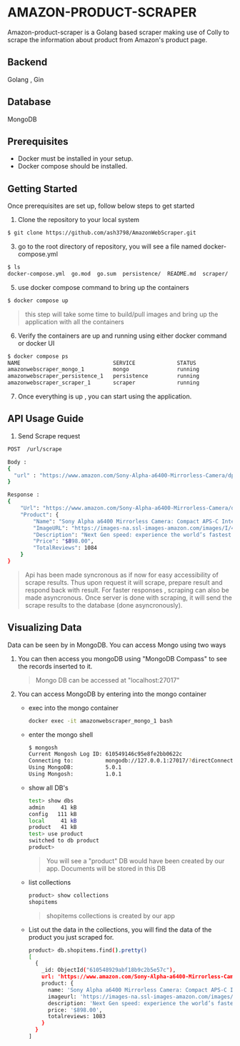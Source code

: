 # AMAZON-PRODUCT-SCRAPER
Amazon-product-scraper is a Golang based scraper making use of Colly to scrape the information about product from Amazon's product page.

## Backend
Golang , Gin

## Database
MongoDB

## Prerequisites
  * Docker must be installed in your setup.
  * Docker compose should be installed.

## Getting Started
Once prerequisites are set up, follow below steps to get started

1. Clone the repository to your local system
```bash
$ git clone https://github.com/ash3798/AmazonWebScraper.git
```
3. go to the root directory of repository, you will see a file named docker-compose.yml
```bash
$ ls
docker-compose.yml  go.mod  go.sum  persistence/  README.md  scraper/
```
5. use docker compose command to bring up the containers
```bash
$ docker compose up
```
> this step will take some time to build/pull images and bring up the application with all the containers
6. Verify the containers are up and running using either docker command or docker UI
```bash
$ docker compose ps
NAME                             SERVICE             STATUS              PORTS
amazonwebscraper_mongo_1         mongo               running             0.0.0.0:27017->27017/tcp, :::27017->27017/tcp
amazonwebscraper_persistence_1   persistence         running             0.0.0.0:9092->9092/tcp, :::9092->9092/tcp    
amazonwebscraper_scraper_1       scraper             running             0.0.0.0:9091->9091/tcp, :::9091->9091/tcp    
```
7. Once everything is up , you can start using the application.

## API Usage Guide

1. Send Scrape request
```bash
POST  /url/scrape

Body :   
{
  "url" : "https://www.amazon.com/Sony-Alpha-a6400-Mirrorless-Camera/dp/B07MTWVN3M/ref=sr_1_1?dchild=1&keywords=a6400&qid=1627662358&sr=8-1"
}

Response :
{
    "Url": "https://www.amazon.com/Sony-Alpha-a6400-Mirrorless-Camera/dp/B07MTWVN3M/ref=sr_1_1?dchild=1&keywords=a6400&qid=1627662358&sr=8-1",
    "Product": {
        "Name": "Sony Alpha a6400 Mirrorless Camera: Compact APS-C Interchangeable Lens Digital Camera with Real-Time Eye Auto Focus, 4K Video & Flip Up",
        "ImageURL": "https://images-na.ssl-images-amazon.com/images/I/41-P7hZaf6L.__AC_SY300_SX300_QL70_ML2_.jpg",
        "Description": "Next Gen speed: experience the world’s fastest 0. 02 sec AF with real-time AF and object tracking.Enhanced subject capture: wide 425 Phase/ 425 contrast detection points over 84% of the sensor",
        "Price": "$898.00",
        "TotalReviews": 1084
    }
}
```
  > Api has been made syncronous as if now for easy accessibility of scrape results. Thus upon request it will scrape, prepare result and respond back with result.
  > For faster responses , scraping can also be made asyncronous. 
  > Once server is done with scraping, it will send the scrape results to the database (done asyncronously).

## Visualizing Data
Data can be seen by in MongoDB. You can access Mongo using two ways
 1. You can then access you mongoDB using "MongoDB Compass" to see the records inserted to it.
    >Mongo DB can be accessed at "localhost:27017"

 2. You can access MongoDB by entering into the mongo container
    * exec into the mongo container
      ```bash
      docker exec -it amazonwebscraper_mongo_1 bash
      ```
    * enter the mongo shell
      ```bash
      $ mongosh
      Current Mongosh Log ID: 610549146c95e8fe2bb0622c
      Connecting to:          mongodb://127.0.0.1:27017/?directConnection=true&serverSelectionTimeoutMS=2000
      Using MongoDB:          5.0.1
      Using Mongosh:          1.0.1
      ```
    * show all DB's
      ```bash
      test> show dbs
      admin     41 kB
      config   111 kB
      local     41 kB
      product   41 kB
      test> use product
      switched to db product
      product>
      ```
      > You will see a "product" DB would have been created by our app. Documents will be stored in this DB
    * list collections
      ```bash
      product> show collections
      shopitems
      ```
      > shopitems collections is created by our app
    * List out the data in the collections, you will find the data of the product you just scraped for.
      ```bash
      product> db.shopitems.find().pretty()
      [
        {
          _id: ObjectId("610548929abf18b9c2b5e57c"),
          url: 'https://www.amazon.com/Sony-Alpha-a6400-Mirrorless-Camera/dp/B07MTWVN3M/ref=sr_1_1?dchild=1&keywords=a6400&qid=1627662358&sr=8-1',
          product: {
            name: 'Sony Alpha a6400 Mirrorless Camera: Compact APS-C Interchangeable Lens Digital Camera with Real-Time Eye Auto Focus, 4K Video',
            imageurl: 'https://images-na.ssl-images-amazon.com/images/I/41-P7hZaf6L.__AC_SY300_SX300_QL70_ML2_.jpg',
            description: 'Next Gen speed: experience the world’s fastest 0. 02 sec AF with real-time AF and object tracking.Enhanced subject capture: wide 425 Phase/ 425 contrast detection points over 84% of the sensor',
            price: '$898.00',
            totalreviews: 1083
          }
        }
      ]
      ```
